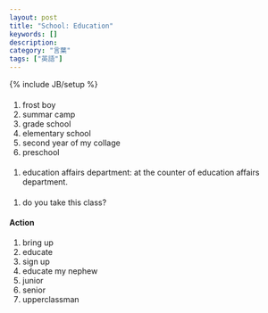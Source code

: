 ```yaml
---
layout: post
title: "School: Education"
keywords: []
description: 
category: "言葉"
tags: ["英語"]
---
```

{% include JB/setup %}


####
1. frost boy
2. summar camp
3. grade school
4. elementary school
5. second year of my collage
6. preschool


####
1. education affairs department: at the counter of education affairs department.


####
1. do you take this class?



#### Action
1. bring up
2. educate
3. sign up
4. educate my nephew
5. junior 
6. senior
7. upperclassman

